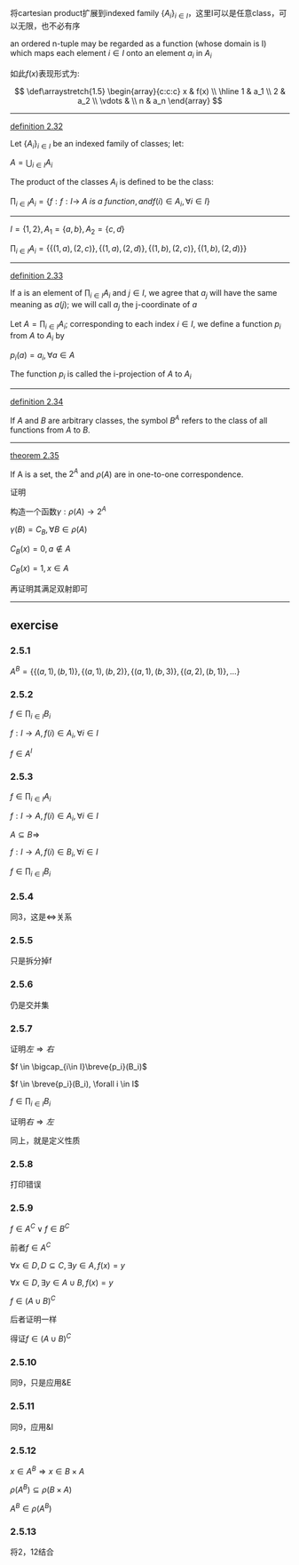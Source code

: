 将cartesian product扩展到indexed family $\{A_i\}_{i\in I}$，这里I可以是任意class，可以无限，也不必有序

an ordered n-tuple may be regarded as a function (whose domain is I) which maps each element $i \in I$ onto an element $a_i$ in $A_i$

如此$f(x)$表现形式为:

$$
\def\arraystretch{1.5}
   \begin{array}{c:c:c}
   x & f(x) \\ \hline
   1 & a_1 \\
   2 & a_2 \\
   \vdots & \\
   n & a_n
\end{array}
$$

---

[definition 2.32](#d_2_32)

Let $\{A_i\}_{i\in I}$ be an indexed family of classes; let:

$A = \bigcup_{i\in I}A_i$

The product of the classes $A_i$ is defined to be the class:

$\prod_{i\in I}A_i = \{f: f: I\rightarrow\ A\ is\ a\ function, and f(i)\in A_i, \forall i \in I\}$

---

$I = \{1,2\}, A_1=\{a, b\}, A_2=\{c, d\}$

$\prod_{i\in I}A_i = \{\{(1, a), (2, c)\}, \{(1, a), (2, d)\}, \{(1, b), (2, c)\}, \{(1, b), (2, d)\} \}$

---

[definition 2.33](#d_2_32)

If a is an element of $\prod_{i\in I}A_i$ and $j\in I$, we agree that $a_j$ will have the same meaning as $a(j)$; we will call $a_j$ the j-coordinate of $a$

Let $A = \prod_{i\in I}A_i$; corresponding to each index $i\in I$, we define a function $p_i$ from $A$ to $A_i$ by

$p_i(a) = a_i, \forall a\in A$

The function $p_i$ is called the i-projection of $A$ to $A_i$

---

[definition 2.34](#d_2_34)

If $A$ and $B$ are arbitrary classes, the symbol $B^A$ refers to the class of all functions from $A$ to $B$.

---

[theorem 2.35](#t_2_35)

If A is a set, the $2^A$ and $\rho(A)$ are in one-to-one correspondence.

证明

构造一个函数$\gamma:\rho(A)\rightarrow 2^A$

$\gamma(B) = C_B, \forall B \in \rho(A)$

$C_B(x) = 0, a \notin A$

$C_B(x) = 1, x \in A$

再证明其满足双射即可

---

## exercise

### 2.5.1

$A^B = \{\{(a, 1), (b, 1)\}, \{(a, 1), (b, 2)\}, \{(a, 1), (b,3)\}, \{(a, 2), (b, 1)\}, \dots\}$

### 2.5.2

$f \in \prod_{i\in I}B_i$

$f: I\rightarrow A, f(i)\in A_i, \forall i\in I$

$f \in A^I$

### 2.5.3

$f \in \prod_{i\in I}A_i$

$f: I\rightarrow A, f(i)\in A_i, \forall i\in I$

$A\subseteq B \Rightarrow$

$f: I\rightarrow A, f(i)\in B_i, \forall i\in I$

$f \in \prod_{i\in I}B_i$

### 2.5.4

同3，这是$\Leftrightarrow$关系

### 2.5.5

只是拆分掉f

### 2.5.6

仍是交并集

### 2.5.7

证明$左\Rightarrow 右$

$f \in \bigcap_{i\in I}\breve{p_i}(B_i)$

$f \in \breve{p_i}(B_i), \forall i \in I$

$f \in \prod_{i\in I}B_i$

证明$右\Rightarrow 左$

同上，就是定义性质

### 2.5.8

打印错误

### 2.5.9

$f \in A^C \lor f \in B^C$

前者$f\in A^C$

$\forall x \in D, D\subseteq C, \exists y\in A, f(x) = y$

$\forall x\in D, \exists y\in A\cup B, f(x) = y$

$f \in (A \cup B)^C$

后者证明一样

得证$f \in (A \cup B)^C$

### 2.5.10

同9，只是应用&E

### 2.5.11

同9，应用&I

### 2.5.12

$x \in A^B \Rightarrow x \in B\times A$

$\rho(A^B) \subseteq \rho(B\times A)$

$A^B\in \rho(A^B)$

### 2.5.13

将2，12结合
